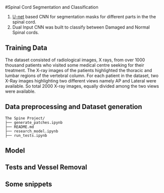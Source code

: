 #Spinal Cord Segmentation and Classification
1. [U-net](https://arxiv.org/abs/1505.04597) based CNN for segmentation masks for different parts in the the spinal cord.
2. Dual Input CNN was built to classify between Damaged and Normal Spinal cords.

## Training Data
The dataset consisted of radiological images, X rays, from over 1000 thousand patients who
visited some medical centre seeking for their treatment. The X-ray images of the patients
highlighted the thoracic and lumbar regions of the vertebral column. For each
patient in the dataset, two X-Ray images highlighting two different views namely AP
and Lateral were available. So total 2000 X-ray images, equally divided among the two views were available.

## Data preprocessing and Dataset generation

```
The Spine Project/
├── generate_patches.ipynb
├── README.md
├── research_model.ipynb
├── run_tests.ipynb
```

## Model

## Tests and Vessel Removal

## Some snippets
